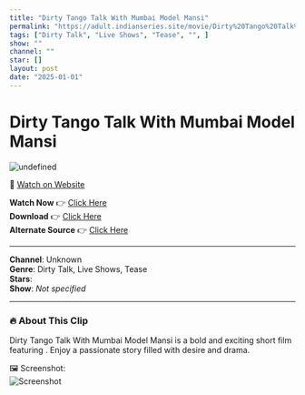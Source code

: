 ```yaml
---
title: "Dirty Tango Talk With Mumbai Model Mansi"
permalink: "https://adult.indianseries.site/movie/Dirty%20Tango%20Talk%20With%20Mumbai%20Model%20Mansi"
tags: ["Dirty Talk", "Live Shows", "Tease", "", ]
show: ""
channel: ""
star: []
layout: post
date: "2025-01-01"
---
```


# Dirty Tango Talk With Mumbai Model Mansi

![undefined](https://desisins.com/wp-content/uploads/2024/09/Dirty-Tango-Talk-With-Mumbai-Model-DesiSins.com_.jpg)

🔗 [Watch on Website](https://adult.indianseries.site/movie/Dirty%20Tango%20Talk%20With%20Mumbai%20Model%20Mansi)

**Watch Now** 👉 [Click Here](https://adult.indianseries.site/movie/Dirty%20Tango%20Talk%20With%20Mumbai%20Model%20Mansi)  
**Download** 👉 [Click Here](https://adult.indianseries.site/movie/Dirty%20Tango%20Talk%20With%20Mumbai%20Model%20Mansi)  
**Alternate Source** 👉 [Click Here](https://adult.indianseries.site/movie/Dirty%20Tango%20Talk%20With%20Mumbai%20Model%20Mansi)

---

**Channel**: Unknown  
**Genre**: Dirty Talk, Live Shows, Tease  
**Stars**:   
**Show**: *Not specified*

---

### 🔥 About This Clip

Dirty Tango Talk With Mumbai Model Mansi is a bold and exciting short film featuring . Enjoy a passionate story filled with desire and drama.
 
🖼️ Screenshot:  
![Screenshot](https://desisins.com/wp-content/uploads/2024/09/Dirty-Tango-Talk-With-Mumbai-Model-DesiSins.com_.jpg)
